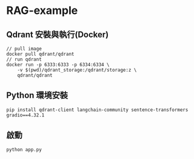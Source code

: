 # RAG-example
## Qdrant 安裝與執行(Docker)
```
// pull image
docker pull qdrant/qdrant
// run qdrant
docker run -p 6333:6333 -p 6334:6334 \
    -v $(pwd)/qdrant_storage:/qdrant/storage:z \
    qdrant/qdrant
```    
## Python 環境安裝
```
pip install qdrant-client langchain-community sentence-transformers gradio==4.32.1
```

## 啟動
```
python app.py
```
